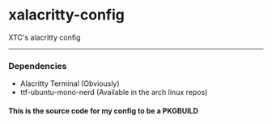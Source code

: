 # xalacritty-config
XTC's alacritty config

---

### Dependencies
- Alacritty Terminal (Obviously)
- ttf-ubuntu-mono-nerd (Available in the arch linux repos)

#### This is the source code for my config to be a PKGBUILD
